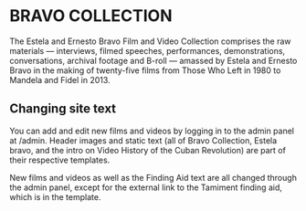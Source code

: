 # BRAVO COLLECTION

The Estela and Ernesto Bravo Film and Video Collection comprises the raw materials — interviews, filmed speeches, performances, demonstrations, conversations, archival footage and B-roll — amassed by Estela and Ernesto Bravo in the making of twenty-five films from Those Who Left in 1980 to Mandela and Fidel in 2013.

## Changing site text

You can add and edit new films and videos by logging in to the admin panel at /admin.  Header images and static text (all of Bravo Collection, Estela bravo, and the intro on Video History of the Cuban Revolution) are part of their respective templates.   

New films and videos as well as the Finding Aid text are all changed through the admin panel, except for the external link to the Tamiment finding aid, which is in the template.
